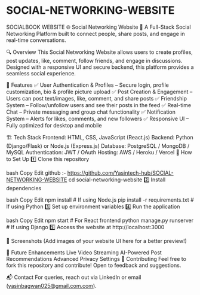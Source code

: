 # SOCIAL-NETWORKING-WEBSITE
SOCIALBOOK WEBSITE
🌐 Social Networking Website
🚀 A Full-Stack Social Networking Platform built to connect people, share posts, and engage in real-time conversations.

🔍 Overview
This Social Networking Website allows users to create profiles, post updates, like, comment, follow friends, and engage in discussions. Designed with a responsive UI and secure backend, this platform provides a seamless social experience.

📌 Features
✅ User Authentication & Profiles – Secure login, profile customization, bio & profile picture upload
✅ Post Creation & Engagement – Users can post text/images, like, comment, and share posts
✅ Friendship System – Follow/unfollow users and see their posts in the feed
✅ Real-time Chat – Private messaging and group chat functionality
✅ Notification System – Alerts for likes, comments, and new followers
✅ Responsive UI – Fully optimized for desktop and mobile

🏗️ Tech Stack
Frontend: HTML, CSS, JavaScript (React.js)
Backend: Python (Django/Flask) or Node.js (Express.js)
Database: PostgreSQL / MongoDB / MySQL
Authentication: JWT / OAuth
Hosting: AWS / Heroku / Vercel
🚀 How to Set Up
1️⃣ Clone this repository

bash
Copy
Edit
github :- https://github.com/Yasintech-hub/SOCIAL-NETWORKING-WEBSITE
cd social-networking-website
2️⃣ Install dependencies

bash
Copy
Edit
npm install   # If using Node.js
pip install -r requirements.txt  # If using Python
3️⃣ Set up environment variables
4️⃣ Run the application

bash
Copy
Edit
npm start  # For React frontend
python manage.py runserver  # If using Django
5️⃣ Access the website at http://localhost:3000

📸 Screenshots
(Add images of your website UI here for a better preview!)

📌 Future Enhancements
Live Video Streaming
AI-Powered Post Recommendations
Advanced Privacy Settings
📢 Contributing
Feel free to fork this repository and contribute! Open to feedback and suggestions.

📬 Contact
For queries, reach out via LinkedIn or email (yasinbagwan025@gmail.com.com).
